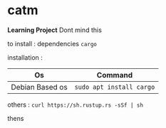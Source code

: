 # catm

**Learning Project** Dont mind this


to install :
dependencies `cargo`

installation : 

|Os|Command|
|-|-|
|Debian Based os|`sudo apt install cargo`|

others : `curl https://sh.rustup.rs -sSf | sh`

thens